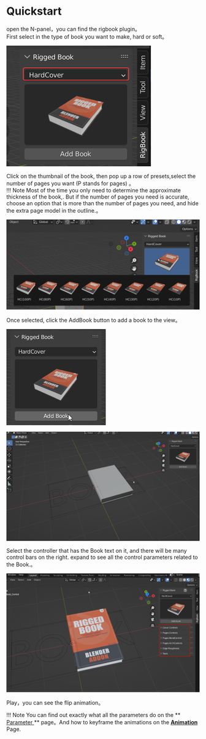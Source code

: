 # Quickstart

open the N-panel，you can find the rigbook plugin。  
First select in the type of book you want to make, hard or soft。

![](image/cat.png "")

Click on the thumbnail of the book, then pop up a row of presets,select the number of pages you want (P stands for pages) 。  
!!! Note
    Most of the time you only need to determine the approximate thickness of the book,.
	But if the number of pages you need is accurate, choose an option that is more than the number of pages you need, and hide the extra page model in the outline.。
		

![](image/pages.png "")

Once selected, click the AddBook button to add a book to the view。  

![](image/addbutton.png "")

![](image/add.png "")

Select the controller that has the Book text on it, and there will be many control bars on the right. expand to see all the control parameters related to the Book.。

![](image/addonpanel.png "")

Play，you can see the flip animation。

!!! Note
	You can find out exactly what all the parameters do on the  ** [ Parameter ](parameters.md ) ** page。And how to keyframe the animations on the **[Animation](animations.md)**  Page.











